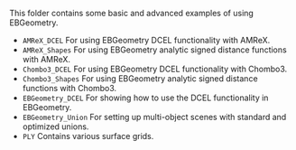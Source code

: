 This folder contains some basic and advanced examples of using EBGeometry.

* `AMReX_DCEL` For using EBGeometry DCEL functionality with AMReX.
* `AMReX_Shapes` For using EBGeometry analytic signed distance functions with AMReX.
* `Chombo3_DCEL` For using EBGeometry DCEL functionality with Chombo3.
* `Chombo3_Shapes` For using EBGeometry analytic signed distance functions with Chombo3.
* `EBGeometry_DCEL` For showing how to use the DCEL functionality in EBGeometry.
* `EBGeometry_Union` For setting up multi-object scenes with standard and optimized unions.
* `PLY` Contains various surface grids. 
